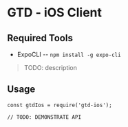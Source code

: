 # GTD - iOS Client

## Required Tools
 * ExpoCLI -- ```npm install -g expo-cli```

> TODO: description

## Usage

```
const gtdIos = require('gtd-ios');

// TODO: DEMONSTRATE API
```
